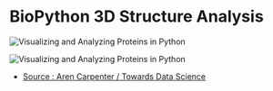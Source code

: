# BioPython 3D Structure Analysis

![Visualizing and Analyzing Proteins in Python](https://www.creative-proteomics.com/images/Bioinformatics-for-protein-1.png)


![Visualizing and Analyzing Proteins in Python](https://miro.medium.com/max/664/1*CgyN_0eDuAb4dbCJAjYZ2Q.gif)

* [Source : Aren Carpenter / Towards Data Science](https://towardsdatascience.com/visualizing-and-analyzing-proteins-in-python-bd99521ccd)
